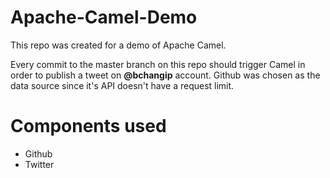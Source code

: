 # Apache-Camel-Demo

This repo was created for a demo of Apache Camel.

Every commit to the master branch on this repo should trigger Camel in order to publish a tweet on **@bchangip** account. Github was chosen as the data source since it's API doesn't have a request limit.

# Components used
- Github
- Twitter
